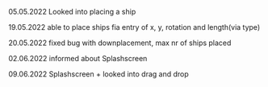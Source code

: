 05.05.2022
Looked into placing a ship

19.05.2022
able to place ships fia entry of x, y, rotation and length(via type) 

20.05.2022
fixed bug with downplacement, max nr of ships placed

02.06.2022
informed about Splashscreen 

09.06.2022
Splashscreen + looked into drag and drop

